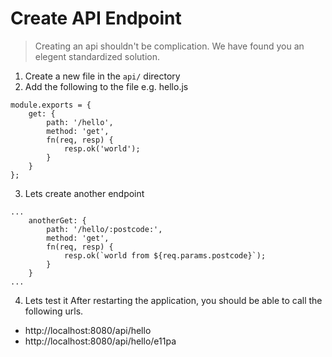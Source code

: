 # Create API Endpoint
> Creating an api shouldn't be complication. We have found you an elegent standardized solution.

1) Create a new file in the ```api/``` directory
2) Add the following to the file
e.g. hello.js
```
module.exports = {
    get: {
        path: '/hello',
        method: 'get',
        fn(req, resp) {
            resp.ok('world');
        }
    }
};
```

3) Lets create another endpoint
```
...
    anotherGet: {
        path: '/hello/:postcode:',
        method: 'get',
        fn(req, resp) {
            resp.ok(`world from ${req.params.postcode}`);
        }
    }
...
```

4) Lets test it
After restarting the application, you should be able to call the following urls.
- http://localhost:8080/api/hello
- http://localhost:8080/api/hello/e11pa
